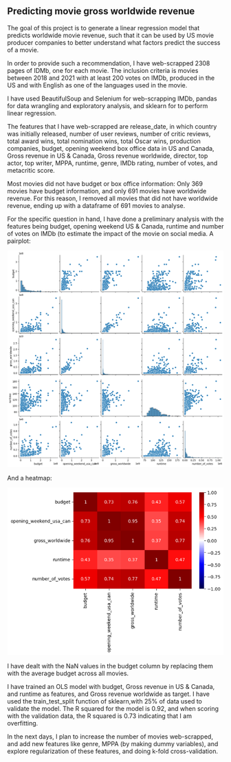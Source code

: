 ## Predicting movie gross worldwide revenue

The goal of this project is to generate a linear regression model that predicts worldwide movie revenue, such that it can be used by US movie producer companies to better understand what factors predict the success of a movie.

In order to provide such a recommendation, I have web-scrapped 2308 pages of IDMb, one for each movie. The inclusion criteria is movies between 2018 and 2021 with at least 200 votes on IMDb, produced in the US and with English as one of the languages used in the movie. 

I have used BeautifulSoup and Selenium for  web-scrapping IMDb, pandas for data wrangling and exploratory analysis, and sklearn for to perform linear regression. 

The features that I have web-scrapped are release_date,  in which country was initially released, number of user reviews, number of critic reviews, total award wins, total nomination wins, total Oscar wins, production companies, budget, opening weekend box office data in US and Canada, Gross revenue in US & Canada, Gross revenue worldwide, director, top actor, top writer, MPPA, runtime, genre, IMDb rating, number of votes, and metacritic score.

Most movies did not have budget or box office information: Only 369 movies have budget information, and only 691 movies have worldwide revenue. For this reason, I removed all movies that did not have worldwide revenue, ending up with a dataframe of 691 movies to analyse.

For the specific question in hand, I have done a preliminary analysis with the features being budget, opening weekend US & Canada, runtime and number of votes on IMDb (to estimate the impact of the movie on social media. A pairplot:

![plot 1](https://github.com/ignasisols/LR_module2_project/blob/main/pairplot_1.png)

And a  heatmap: 

![plot 1](https://github.com/ignasisols/LR_module2_project/blob/main/heatmap_1.png)

I have dealt with the NaN values in the budget column by replacing them with the average budget across all movies.

I have trained an OLS model with budget,  Gross revenue in US & Canada, and runtime as features, and Gross revenue worldwide as target. I have used the train_test_split function of sklearn,with 25% of data used to validate the model.  The R squared for the model is 0.92, and when scoring with the validation data, the R squared is 0.73 indicating that I am overfitting.

In the next days, I plan to increase the number of movies web-scrapped, and add new features like genre, MPPA (by making dummy variables), and explore regularization of these features, and doing  k-fold cross-validation. 